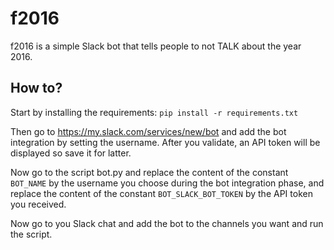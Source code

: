 # f2016
f2016 is a simple Slack bot that tells people to not TALK about the year 2016.

## How to?

Start by installing the requirements:
`pip install -r requirements.txt`

Then go to https://my.slack.com/services/new/bot and add the bot integration by
setting the username. After you validate, an API token will be displayed so save
it for latter.

Now go to the script bot.py and replace the content of the constant `BOT_NAME` by
the username you choose during the bot integration phase, and replace the
content of the constant `BOT_SLACK_BOT_TOKEN` by the API token you received.

Now go to you Slack chat and add the bot to the channels you want and run the script.
